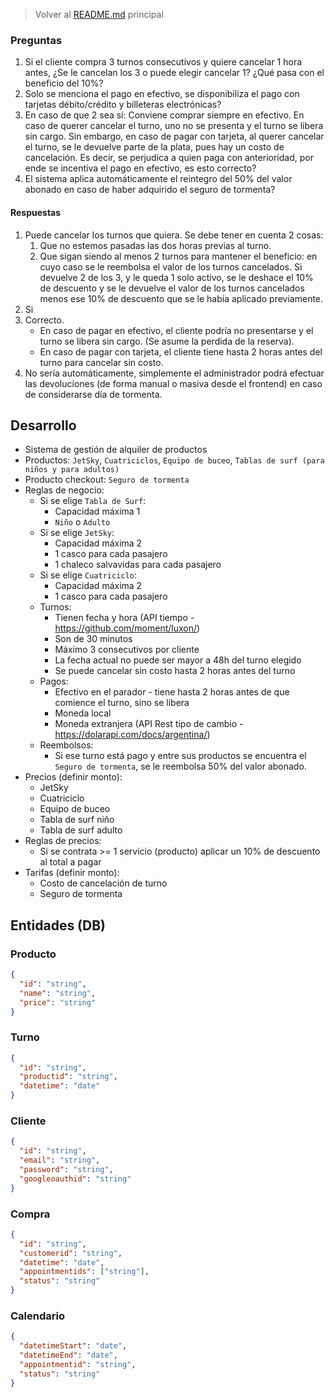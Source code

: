 > Volver al [README.md](./README.md) principal

### Preguntas
1. Si el cliente compra 3 turnos consecutivos y quiere cancelar 1 hora antes, ¿Se le cancelan los 3 o puede elegir cancelar 1? ¿Qué pasa con el beneficio del 10%?
2. Solo se menciona el pago en efectivo, se disponibiliza el pago con tarjetas débito/crédito y billeteras electrónicas?
3. En caso de que 2 sea sí: Conviene comprar siempre en efectivo. En caso de querer cancelar el turno, uno no se presenta y el turno se libera sin cargo. Sin embargo, en caso de pagar con tarjeta, al querer cancelar el turno, se le devuelve parte de la plata, pues hay un costo de cancelación. Es decir, se perjudica a quien paga con anterioridad, por ende se incentiva el pago en efectivo, es esto correcto?
4. El sistema aplica automáticamente el reintegro del 50% del valor abonado en caso de haber adquirido el seguro de tormenta?

#### Respuestas
1. Puede cancelar los turnos que quiera. Se debe tener en cuenta 2 cosas:
   1. Que no estemos pasadas las dos horas previas al turno.
   2. Que sigan siendo al menos 2 turnos para mantener el beneficio: en cuyo caso se le reembolsa el valor de los turnos cancelados.
   Si devuelve 2 de los 3, y le queda 1 solo activo, se le deshace el 10% de descuento y se le devuelve el valor de los turnos cancelados menos ese 10% de descuento que se le había aplicado previamente.
2. Si
3. Correcto. 
   - En caso de pagar en efectivo, el cliente podría no presentarse y el turno se libera sin cargo. (Se asume la perdida de la reserva).
   - En caso de pagar con tarjeta, el cliente tiene hasta 2 horas antes del turno para cancelar sin costo.
4. No sería automáticamente, simplemente el administrador podrá efectuar las devoluciones (de forma manual o masiva desde el frontend) en caso de considerarse día de tormenta.

## Desarrollo
- Sistema de gestión de alquiler de productos
- Productos: `JetSky`, `Cuatriciclos`, `Equipo de buceo`, `Tablas de surf (para niños y para adultos)`
- Producto checkout: `Seguro de tormenta`
- Reglas de negocio:
    - Si se elige `Tabla de Surf`:
        -  Capacidad máxima 1
        - `Niño` o `Adulto`
    - Si se elige `JetSky`:
        -  Capacidad máxima 2
        -  1 casco para cada pasajero
        -  1 chaleco salvavidas para cada pasajero
    - Si se elige `Cuatriciclo`:
        -  Capacidad máxima 2
        -  1 casco para cada pasajero
    - Turnos:
        - Tienen fecha y hora (API tiempo - https://github.com/moment/luxon/)
        - Son de 30 minutos
        - Máximo 3 consecutivos por cliente
        - La fecha actual no puede ser mayor a 48h del turno elegido
        - Se puede cancelar sin costo hasta 2 horas antes del turno
    - Pagos:
        - Efectivo en el parador - tiene hasta 2 horas antes de que comience el turno, sino se libera
        - Moneda local
        - Moneda extranjera (API Rest tipo de cambio - https://dolarapi.com/docs/argentina/)
    - Reembolsos:
        - Si ese turno está pago y entre sus productos se encuentra el `Seguro de tormenta`, se le reembolsa 50% del valor abonado.
- Precios (definir monto):
    - JetSky
    - Cuatriciclo
    - Equipo de buceo
    - Tabla de surf niño
    - Tabla de surf adulto
- Reglas de precios:
    -  Si se contrata >= 1 servicio (producto) aplicar un 10% de descuento al total a pagar
- Tarifas (definir monto):
    - Costo de cancelación de turno
    - Seguro de tormenta

## Entidades (DB)
### Producto
```json
{
  "id": "string",
  "name": "string",
  "price": "string"
}
```

### Turno
```json
{
  "id": "string",
  "productid": "string",
  "datetime": "date"
}
```

### Cliente
```json
{
  "id": "string",
  "email": "string",
  "password": "string",
  "googleoauthid": "string"
}
```

### Compra
```json
{
  "id": "string",
  "customerid": "string",
  "datetime": "date",
  "appointmentids": ["string"],
  "status": "string"
}
```

### Calendario
```json
{
  "datetimeStart": "date",
  "datetimeEnd": "date",
  "appointmentid": "string",
  "status": "string"
}
```
